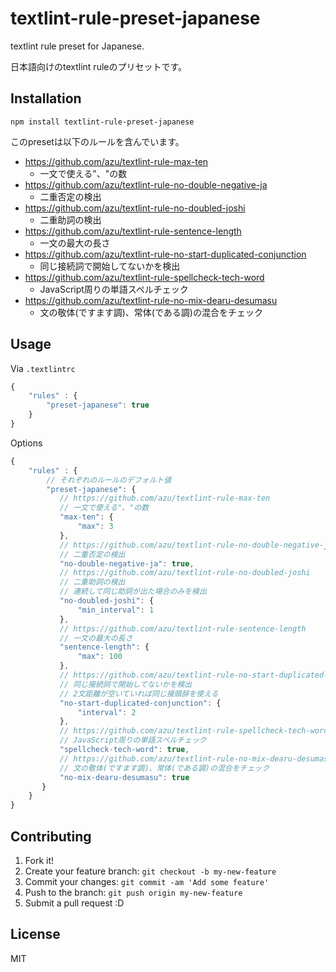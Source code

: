 # textlint-rule-preset-japanese

textlint rule preset for Japanese.

日本語向けのtextlint ruleのプリセットです。

## Installation

    npm install textlint-rule-preset-japanese

このpresetは以下のルールを含んでいます。

- https://github.com/azu/textlint-rule-max-ten
    - 一文で使える"、"の数
- https://github.com/azu/textlint-rule-no-double-negative-ja
    - 二重否定の検出
- https://github.com/azu/textlint-rule-no-doubled-joshi
    - 二重助詞の検出
- https://github.com/azu/textlint-rule-sentence-length
    - 一文の最大の長さ
- https://github.com/azu/textlint-rule-no-start-duplicated-conjunction
    - 同じ接続詞で開始してないかを検出
- https://github.com/azu/textlint-rule-spellcheck-tech-word
    - JavaScript周りの単語スペルチェック
- https://github.com/azu/textlint-rule-no-mix-dearu-desumasu
    - 文の敬体(ですます調)、常体(である調)の混合をチェック


## Usage

Via `.textlintrc`

```js
{
    "rules" : {
        "preset-japanese": true
    }
}
```

Options

```js
{
    "rules" : {
        // それぞれのルールのデフォルト値
        "preset-japanese": {
           // https://github.com/azu/textlint-rule-max-ten
           // 一文で使える"、"の数
           "max-ten": {
               "max": 3
           },
           // https://github.com/azu/textlint-rule-no-double-negative-ja
           // 二重否定の検出
           "no-double-negative-ja": true,
           // https://github.com/azu/textlint-rule-no-doubled-joshi
           // 二重助詞の検出
           // 連続して同じ助詞が出た場合のみを検出
           "no-doubled-joshi": {
               "min_interval": 1
           },
           // https://github.com/azu/textlint-rule-sentence-length
           // 一文の最大の長さ
           "sentence-length": {
               "max": 100
           },
           // https://github.com/azu/textlint-rule-no-start-duplicated-conjunction
           // 同じ接続詞で開始してないかを検出
           // 2文距離が空いていれば同じ接頭辞を使える
           "no-start-duplicated-conjunction": {
               "interval": 2
           },
           // https://github.com/azu/textlint-rule-spellcheck-tech-word
           // JavaScript周りの単語スペルチェック
           "spellcheck-tech-word": true,
           // https://github.com/azu/textlint-rule-no-mix-dearu-desumasu
           // 文の敬体(ですます調)、常体(である調)の混合をチェック
           "no-mix-dearu-desumasu": true
       }
    }
}
```



## Contributing

1. Fork it!
2. Create your feature branch: `git checkout -b my-new-feature`
3. Commit your changes: `git commit -am 'Add some feature'`
4. Push to the branch: `git push origin my-new-feature`
5. Submit a pull request :D

## License

MIT